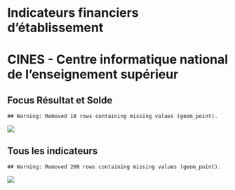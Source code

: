 Indicateurs financiers d’établissement
================

# CINES - Centre informatique national de l’enseignement supérieur

## Focus Résultat et Solde

    ## Warning: Removed 18 rows containing missing values (geom_point).

![](cines___centre_informatique_national_de_l_enseignement_supérieur_files/figure-gfm/etab.focus-1.png)<!-- -->

## Tous les indicateurs

    ## Warning: Removed 208 rows containing missing values (geom_point).

![](cines___centre_informatique_national_de_l_enseignement_supérieur_files/figure-gfm/etab-1.png)<!-- -->
